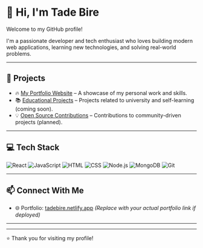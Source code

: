 # 👋 Hi, I'm Tade Bire

Welcome to my GitHub profile!

I'm a passionate developer and tech enthusiast who loves building modern web applications, learning new technologies, and solving real-world problems.

---

## 🚀 Projects

- 🔥 [My Portfolio Website](https://github.com/TadeBire/my-portifolio) – A showcase of my personal work and skills.
- 📚 [Educational Projects](#) – Projects related to university and self-learning (coming soon).
- 💡 [Open Source Contributions](#) – Contributions to community-driven projects (planned).

---

## 💻 Tech Stack

![React](https://img.shields.io/badge/React-20232A?style=for-the-badge&logo=react&logoColor=61DAFB)
![JavaScript](https://img.shields.io/badge/JavaScript-F7DF1E?style=for-the-badge&logo=javascript&logoColor=black)
![HTML](https://img.shields.io/badge/HTML5-E34F26?style=for-the-badge&logo=html5&logoColor=white)
![CSS](https://img.shields.io/badge/CSS3-1572B6?style=for-the-badge&logo=css3&logoColor=white)
![Node.js](https://img.shields.io/badge/Node.js-339933?style=for-the-badge&logo=nodedotjs&logoColor=white)
![MongoDB](https://img.shields.io/badge/MongoDB-4EA94B?style=for-the-badge&logo=mongodb&logoColor=white)
![Git](https://img.shields.io/badge/Git-F05032?style=for-the-badge&logo=git&logoColor=white)

---

## 📫 Connect With Me

- 🌐 Portfolio: [tadebire.netlify.app](https://tadebire.netlify.app) *(Replace with your actual portfolio link if deployed)*

---

---

⭐️ Thank you for visiting my profile!
